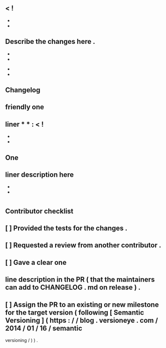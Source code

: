<
!
-
-
-
Describe
the
changes
here
.
-
-
-
>
*
*
Changelog
-
friendly
one
-
liner
*
*
:
<
!
-
-
-
One
-
liner
description
here
-
-
-
>
#
#
#
#
#
Contributor
checklist
-
[
]
Provided
the
tests
for
the
changes
.
-
[
]
Requested
a
review
from
another
contributor
.
-
[
]
Gave
a
clear
one
-
line
description
in
the
PR
(
that
the
maintainers
can
add
to
CHANGELOG
.
md
on
release
)
.
-
[
]
Assign
the
PR
to
an
existing
or
new
milestone
for
the
target
version
(
following
[
Semantic
Versioning
]
(
https
:
/
/
blog
.
versioneye
.
com
/
2014
/
01
/
16
/
semantic
-
versioning
/
)
)
.
